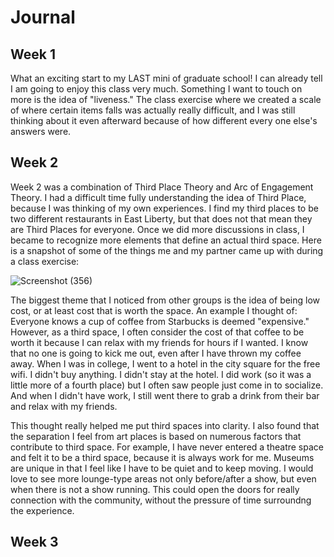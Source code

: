 # Journal

## Week 1

What an exciting start to my LAST mini of graduate school! I can already tell I am going to enjoy this class very much.
Something I want to touch on more is the idea of "liveness." The class exercise where we created a scale of where certain items falls was actually really difficult, and I was still thinking about it even afterward because of how different every one else's answers were. 

## Week 2

Week 2 was a combination of Third Place Theory and Arc of Engagement Theory. 
I had a difficult time fully understanding the idea of Third Place, because I was thinking of my own experiences. I find my third places to be two different restaurants in East Liberty, but that does not that mean they are Third Places for everyone. Once we did more discussions in class, I became to recognize more elements that define an actual third space. Here is a snapshot of some of the things me and my partner came up with during a class exercise:

![Screenshot (356)](https://user-images.githubusercontent.com/98050576/160033887-a9d887f5-b7f8-44a4-9560-5f4fe0343b8d.png)

The biggest theme that I noticed from other groups is the idea of being low cost, or at least cost that is worth the space. An example I thought of:
Everyone knows a cup of coffee from Starbucks is deemed "expensive." However, as a third space, I often consider the cost of that coffee to be worth it because I can relax with my friends for hours if I wanted. I know that no one is going to kick me out, even after I have thrown my coffee away. 
When I was in college, I went to a hotel in the city square for the free wifi. I didn't buy anything. I didn't stay at the hotel. I did work (so it was a little more of a fourth place) but I often saw people just come in to socialize. And when I didn't have work, I still went there to grab a drink from their bar and relax with my friends.

This thought really helped me put third spaces into clarity. I also found that the separation I feel from art places is based on numerous factors that contribute to third space. For example, I have never entered a theatre space and felt it to be a third space, because it is always work for me. Museums are unique in that I feel like I have to be quiet and to keep moving. I would love to see more lounge-type areas not only before/after a show, but even when there is not a show running. This could open the doors for really connection with the community, without the pressure of time surroundng the experience.


## Week 3
